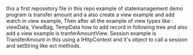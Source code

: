 this a first reposetory file in this repo example of statemanagement demo program is transfer amount and a also create a view example and add watch in view example, Then  after all the example of view types like : viewData, ViewBag, TempData how to add record in following tree and also add a view example is tranferAmountView.
Session example is TransferAmount in this using a IHttpContext and it's object to call a session and setString like ect methods.
